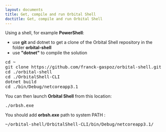 ```yaml
---
layout: documents
title: Get, compile and run Orbital Shell
doctitle: Get, compile and run Orbital Shell
---
```

Using a shell, for example **PowerShell**:
* use **git** and dotnet to get a clone of the Orbital Shell repository in the folder **orbital-shell**
* use **"dotnet"** to compile the solution

<pre data-enlighter-language="shell" data-enlighter-theme="{{site.data.settings.enjs_shell_theme}}" data-enlighter-linenumbers="false">
cd ~
git clone https://github.com/franck-gaspoz/orbital-shell.git
cd ./orbital-shell
cd ./OrbitalShell-CLI
dotnet build
cd ./bin/Debug/netcoreapp3.1
</pre>

You can then launch **Orbital Shell** from this location:

<pre data-enlighter-language="shell" data-enlighter-theme="{{site.data.settings.enjs_shell_theme}}" data-enlighter-linenumbers="false">
./orbsh.exe
</pre>

You should add **orbsh.exe** path to system PATH :

<pre data-enlighter-language="shell" data-enlighter-theme="rowhammer" data-enlighter-linenumbers="false">
~/orbital-shell/OrbitalShell-CLI/bin/Debug/netcoreapp3.1/
</pre>
